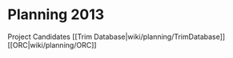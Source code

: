 # Planning 2013

Project Candidates
[[Trim Database|wiki/planning/TrimDatabase]]
[[ORC|wiki/planning/ORC]]